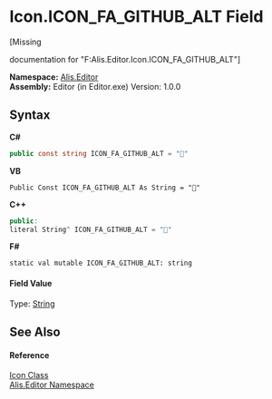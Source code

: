 # Icon.ICON_FA_GITHUB_ALT Field
 

\[Missing <summary> documentation for "F:Alis.Editor.Icon.ICON_FA_GITHUB_ALT"\]

**Namespace:**&nbsp;<a href="b150ade4-39de-a232-5f06-d3cdc1b2c538">Alis.Editor</a><br />**Assembly:**&nbsp;Editor (in Editor.exe) Version: 1.0.0

## Syntax

**C#**<br />
``` C#
public const string ICON_FA_GITHUB_ALT = ""
```

**VB**<br />
``` VB
Public Const ICON_FA_GITHUB_ALT As String = ""
```

**C++**<br />
``` C++
public:
literal String^ ICON_FA_GITHUB_ALT = ""
```

**F#**<br />
``` F#
static val mutable ICON_FA_GITHUB_ALT: string
```


#### Field Value
Type: <a href="https://docs.microsoft.com/dotnet/api/system.string" target="_blank">String</a>

## See Also


#### Reference
<a href="cc0f883c-67f8-f772-c6d7-a60b129f22a7">Icon Class</a><br /><a href="b150ade4-39de-a232-5f06-d3cdc1b2c538">Alis.Editor Namespace</a><br />
